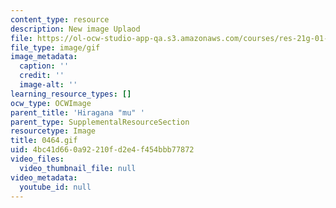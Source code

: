 ```yaml
---
content_type: resource
description: New image Uplaod
file: https://ol-ocw-studio-app-qa.s3.amazonaws.com/courses/res-21g-01-kana-spring-2010/4bc41d660a92210fd2e4f454bbb77872_0464.gif
file_type: image/gif
image_metadata:
  caption: ''
  credit: ''
  image-alt: ''
learning_resource_types: []
ocw_type: OCWImage
parent_title: 'Hiragana "mu" '
parent_type: SupplementalResourceSection
resourcetype: Image
title: 0464.gif
uid: 4bc41d66-0a92-210f-d2e4-f454bbb77872
video_files:
  video_thumbnail_file: null
video_metadata:
  youtube_id: null
---
```

